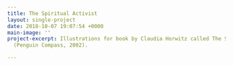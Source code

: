 ```yaml
---
title: The Spiritual Activist
layout: single-project
date: 2018-10-07 19:07:54 +0000
main-image: ''
project-excerpt: Illustrations for book by Claudia Horwitz called The Spiritual Activist
  (Penguin Compass, 2002).

---
```

